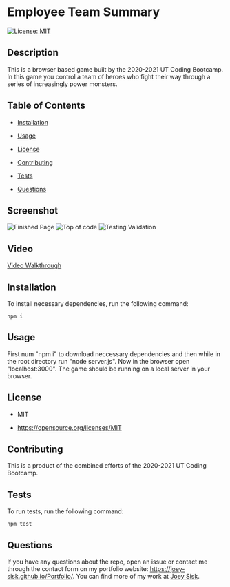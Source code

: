 # Employee Team Summary
[![License: MIT](https://img.shields.io/badge/License-MIT-yellow.svg)](https://opensource.org/licenses/MIT)

## Description

This is a browser based game built by the 2020-2021 UT Coding Bootcamp. In this game you control a team of heroes who fight their way through a series of increasingly power monsters.

## Table of Contents 

* [Installation](#installation)

* [Usage](#usage)

* [License](#license)

* [Contributing](#contributing)

* [Tests](#tests)

* [Questions](#questions)

## Screenshot

![Finished Page](./images/screenshot3.jpg)
![Top of code](./images/screenshot.jpg)
![Testing Validation](./images/screenshot2.jpg)

## Video

[Video Walkthrough](https://drive.google.com/file/d/126ne6j0bfUKt9ZJVFYOIBacbD9xBtbPL/view)

## Installation

To install necessary dependencies, run the following command:

```
npm i
```

## Usage

First num "npm i" to download neccessary dependencies and then while in the root directory run "node server.js". Now in the browser open "localhost:3000". The game should be running on a local server in your browser.

## License

- MIT

- https://opensource.org/licenses/MIT
  
## Contributing

This is a product of the combined efforts of the 2020-2021 UT Coding Bootcamp.

## Tests

To run tests, run the following command:

```
npm test
```

## Questions

If you have any questions about the repo, open an issue or contact me through the contact form on my portfolio website: https://joey-sisk.github.io/Portfolio/. You can find more of my work at [Joey Sisk](github.com/joey-sisk).

